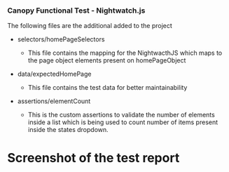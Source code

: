 ### Canopy Functional Test - Nightwatch.js
 
 The following files are the additional added to the project
 
  * selectors/homePageSelectors 
    + This file contains the mapping for the NightwacthJS which maps to  the page object elements present on homePageObject
    
  * data/expectedHomePage
    + This file contains the test data for better maintainability 
    
  * assertions/elementCount
    + This is the custom assertions to validate the number of elements inside a list which is being used to count number of items present inside the states dropdown.

# Screenshot of the test report